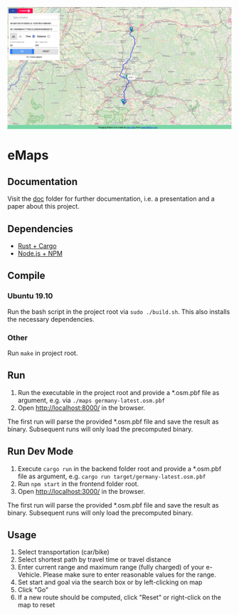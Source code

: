 <p align="center">
    <img src="img/example.png"></img>
</p>

# eMaps

## Documentation
Visit the [doc](doc) folder for further documentation, i.e. a presentation and a paper about this project.

## Dependencies

- [Rust + Cargo](https://rustup.rs/)
- [Node.js + NPM](https://nodejs.org/de/download/package-manager/)

## Compile

### Ubuntu 19.10
Run the bash script in the project root via `sudo ./build.sh`.
This also installs the necessary dependencies.

### Other
Run `make` in project root.

## Run

1. Run the executable in the project root and provide a *.osm.pbf file as argument, e.g. via `./maps germany-latest.osm.pbf`
2. Open [http://localhost:8000/](http://localhost:8000/) in the browser.

The first run will parse the provided *.osm.pbf file and save the result as binary.
Subsequent runs will only load the precomputed binary.

## Run Dev Mode

1. Execute `cargo run` in the backend folder root and provide a *.osm.pbf file as argument, e.g. `cargo run target/germany-latest.osm.pbf`
2. Run `npm start` in the frontend folder root.
3. Open [http://localhost:3000/](http://localhost:3000/) in the browser.

The first run will parse the provided *.osm.pbf file and save the result as binary.
Subsequent runs will only load the precomputed binary.

## Usage

1. Select transportation (car/bike)
2. Select shortest path by travel time or travel distance
3. Enter current range and maximum range (fully charged) of your e-Vehicle. Please make sure to enter reasonable values for the range.
3. Set start and goal via the search box or by left-clicking on map
4. Click "Go"
5. If a new route should be computed, click "Reset" or right-click on the map to reset
